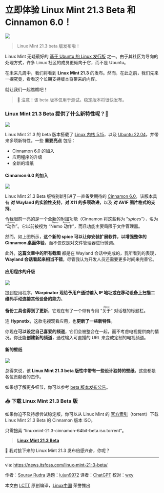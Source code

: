 [#]: subject: "Linux Mint 21.3 Beta Will Let You Try Cinnamon 6.0 Now!"
[#]: via: "https://news.itsfoss.com/linux-mint-21-3-beta/"
[#]: author: "Sourav Rudra https://news.itsfoss.com/author/sourav/"
[#]: collector: "lujun9972/lctt-scripts-1700446145"
[#]: translator: "ChatGPT"
[#]: reviewer: "wxy"
[#]: publisher: "wxy"
[#]: url: "https://linux.cn/article-16466-1.html"

立即体验 Linux Mint 21.3 Beta 和 Cinnamon 6.0！
======

![][0]

> Linux Mint 21.3 beta 版发布啦！

Linux Mint 无疑最好的 [基于 Ubuntu 的 Linux 发行版][1] 之一。由于其社区为导向的处理方式，许多 Linux 社区的成员更倾向于它，而不是 Ubuntu。

在未来几周中，我们将看到 **Linux Mint 21.3** 的发布。然而，在此之前，我们先来一探究竟，看看这个长期支持版本将带来的内容。

就让我们一起瞧瞧吧！

> 🚧 注意！该 beta 版本仅用于测试。稳定版本将很快发布。

### Linux Mint 21.3 Beta 提供了什么新特性呢？🤔

![][2]

Linux Mint 21.3 的 beta 版本搭载了 [Linux 内核 5.15][3]，以及 [Ubuntu 22.04][4]，并带来多项新特性。一些 **重要亮点** 包括：

 * Cinnamon 6.0 的加入
 * 应用程序的升级
 * 全新的墙纸

#### Cinnamon 6.0 的加入

![][5]

Linux Mint 21.3 Beta 版特别新引进了一直备受期待的 [Cinnamon 6.0][6]，该版本具有 **对 Wayland 的实验性支持**，**对 X11 的多项改进**，以及 **对 AVIF 图片格式的支持**。

令我眼前一亮的是一个全新的附加功能（Cinnamon 将这些称为 “_spices_”），名为 “<ruby>动作<rt>Actions</rt></ruby>”。它以前被视为 “<ruby>Nemo 动作<rt>Nemo Actions</rt></ruby>”，而且功能主要局限于文件管理器。

然而，如上图所示，**这个新的 spice 可以让你安装扩展软件，以增强整体的 Cinnamon 桌面体验**，而不仅仅是对文件管理器进行微调。

此外，**这篇文章中的所有截图** 都是在 Wayland 会话中完成的，我所看到的表现，**Wayland 会话看起来相当不错**。尽管我认为开发人员还需要更多时间来完善它。

#### 应用程序的升级

![][8]

提到应用程序，**Warpinator 现给予用户通过输入 IP 地址或在移动设备上扫描二维码手动连接其他设备的能力**。

**备份工具也得到了更新**，它现在有了一个带有专用 “<ruby>关于<rt>About</rt></ruby>” 对话框的标题栏。

连 **Hypnotix**，这款电视观看应用，也**更新了一些新特性**。

你现在**可以设定自己喜爱的频道**，它们会被整合在一起，而不考虑电视提供商的情况。你还能**创建新的频道**，通过输入可直播的 URL 来变成定制的电视频道。

#### 新的壁纸

![][9]

总得来说，该 **Linux Mint 21.3 beta 版性中带有一些设计独特的壁纸**，这些都是各位贡献者的杰作。

如果想了解更多细节，你可以参考 [beta 版本发布公告][10]。

### 📥 下载 Linux Mint 21.3 Beta 版

如果你迫不及待想尝试稳定版，你可以从 Linux Mint 的 [官方索引][11]（torrent）下载 Linux Mint 21.3 Beta 的 Cinnamon 版本 ISO。

只需搜索 “linuxmint-21.3-cinnamon-64bit-beta.iso.torrent”。

> **[Linux Mint 21.3 Beta][11]**

💬 我对接下来的 Linux Mint 21.3 发布倍感兴奋，你呢？


--------------------------------------------------------------------------------

via: https://news.itsfoss.com/linux-mint-21-3-beta/

作者：[Sourav Rudra][a]
选题：[lujun9972][b]
译者：[ChatGPT](https://linux.cn/lctt/ChatGPT)
校对：[wxy](https://github.com/wxy)

本文由 [LCTT](https://github.com/LCTT/TranslateProject) 原创编译，[Linux中国](https://linux.cn/) 荣誉推出

[a]: https://news.itsfoss.com/author/sourav/
[b]: https://github.com/lujun9972
[1]: https://itsfoss.com/best-ubuntu-based-linux-distros/
[2]: https://news.itsfoss.com/content/images/2023/12/Linux_Mint_23.1_a.jpg
[3]: https://news.itsfoss.com/linux-kernel-5-15-release/
[4]: https://news.itsfoss.com/ubuntu-22-04-release/
[5]: https://news.itsfoss.com/content/images/2023/12/Linux_Mint_23.1_b.jpg
[6]: https://news.itsfoss.com/cinnamon-6-0-release/
[7]: https://news.itsfoss.com/content/images/size/w256h256/2022/08/android-chrome-192x192.png
[8]: https://news.itsfoss.com/content/images/2023/12/Linux_Mint_23.1_c.jpg
[9]: https://news.itsfoss.com/content/images/2023/12/Linux_Mint_23.1_d.png
[10]: https://blog.linuxmint.com/?p=4611
[11]: https://linuxmint.com/torrents/
[0]: https://img.linux.net.cn/data/attachment/album/202312/13/065108u9w10vgy3z490j01.jpg